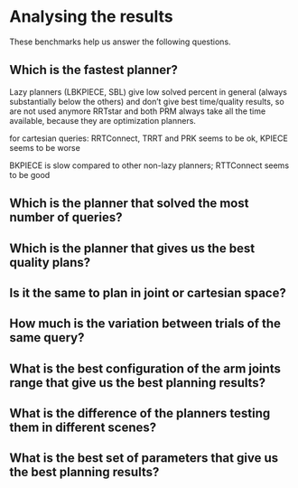 # Analysing the results

These benchmarks help us answer the following questions.

## Which is the fastest planner?
Lazy planners (LBKPIECE, SBL) give low solved percent in general (always substantially below the others) and don’t give best time/quality results, so are not used anymore
RRTstar and both PRM always take all the time available, because they are optimization planners.

for cartesian queries:
RRTConnect, TRRT and PRK seems to be ok, KPIECE seems to be worse

BKPIECE is slow compared to other non-lazy planners; RTTConnect seems to be good

## Which is the planner that solved the most number of queries?
## Which is the planner that gives us the best quality plans?
## Is it the same to plan in joint or cartesian space?
## How much is the variation between trials of the same query?
## What is the best configuration of the arm joints range that give us the best planning results?
## What is the difference of the planners testing them in different scenes?
## What is the best set of parameters that give us the best planning results?